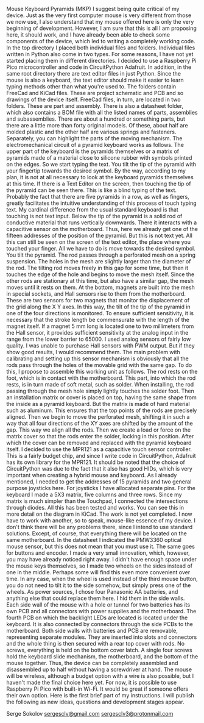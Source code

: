 Mouse Keyboard Pyramids (MKP) I suggest being quite critical of my
device. Just as the very first computer mouse is very different from
those we now use, I also understand that my mouse offered here is only
the very beginning of development. However, I am sure that this is all I
am proposing here, it should work, and I have already been able to check
some components of the device, which led to writing a completely working
code. In the top directory I placed both individual files and folders.
Individual files written in Python also come in two types. For some
reasons, I have not yet started placing them in different directories. I
decided to use a Raspberry Pi Pico microcontroller and code in
CircuitPython Adafruit. In addition, in the same root directory there
are text editor files in just Python. Since the mouse is also a
keyboard, the text editor should make it easier to learn typing methods
other than what you\'re used to. The folders contain FreeCad and KiCad
files. These are project schematic and PCB and so drawings of the device
itself. FreeCad files, in turn, are located in two folders. These are
part and assembly. There is also a datasheet folder, which also contains
a BOM file with all the listed names of parts, assemblies and
subassemblies. There are about a hundred or something parts, but there
are a little more than forty original models. Of these, about half are
molded plastic and the other half are various springs and fasteners.
Separately, you can highlight the parts of the moving mechanism. The
electromechanical circuit of a pyramid keyboard works as follows. The
upper part of the keyboard is the pyramids themselves or a matrix of
pyramids made of a material close to silicone rubber with symbols
printed on the edges. So we start typing the text. You tilt the tip of
the pyramid with your fingertip towards the desired symbol. By the way,
according to my plan, it is not at all necessary to look at the keyboard
pyramids themselves at this time. If there is a Text Editor on the
screen, then touching the tip of the pyramid can be seen there. This is
like a blind typing of the text. Probably the fact that there are five
pyramids in a row, as well as fingers, greatly facilitates the intuitive
understanding of this process of touch typing text. My cardinal
difference from the usual standard keyboard is that touching is not text
input. Below the tip of the pyramid is a solid rod of conductive
material that runs vertically downwards. There it interacts with a
capacitive sensor on the motherboard. Thus, here we already get one of
the fifteen addresses of the position of the pyramid. But this is not
text yet. All this can still be seen on the screen of the text editor,
the place where you touched your finger. All we have to do is move
towards the desired symbol. You tilt the pyramid. The rod passes through
a perforated mesh on a spring suspension. The holes in the mesh are
slightly larger than the diameter of the rod. The tilting rod moves
freely in this gap for some time, but then it touches the edge of the
hole and begins to move the mesh itself. Since the other rods are
stationary at this time, but also have a similar gap, the mesh moves
until it rests on them. At the bottom, magnets are built into the mesh
in special sockets, and Hall sensors rise to them from the motherboard.
These are two sensors for two magnets that monitor the displacement of
the grid along the X Y axes. In this way, the tilt of the tip of the
pyramid in one of the four directions is monitored. To ensure sufficient
sensitivity, it is necessary that the stroke length be commensurate with
the length of the magnet itself. If a magnet 5 mm long is located one to
two millimeters from the Hall sensor, it provides sufficient sensitivity
at the analog input in the range from the lower barrier to 65000. I used
analog sensors of fairly low quality. I was unable to purchase Hall
sensors with PWM output. But if they show good results, I would
recommend them. The main problem with calibrating and setting up this
sensor mechanism is obviously that all the rods pass through the holes
of the movable grid with the same gap. To do this, I propose to assemble
this working unit as follows. The rod rests on the foot, which is in
contact with the motherboard. This part, into which the rod rests, is in
turn made of soft metal, such as solder. When installing, the rod
passing through the mesh hole simply lightly touches the solder foot.
Then an installation matrix or cover is placed on top, having the same
shape from the inside as a pyramid keyboard. But the matrix is made of
hard material such as aluminum. This ensures that the top points of the
rods are precisely aligned. Then we begin to move the perforated mesh,
shifting it in such a way that all four directions of the XY axes are
shifted by the amount of the gap. This way we align all the rods. Then
we create a load or force on the matrix cover so that the rods enter the
solder, locking in this position. After which the cover can be removed
and replaced with the pyramid keyboard itself. I decided to use the
MPR121 as a capacitive touch sensor controller. This is a fairly budget
chip, and since I write code in CircuitPython, Adafruit has its own
library for the MPR121. It should be noted that the choice of
CircuitPython was due to the fact that it also has good HIDs, which is
very important when creating a hybrid mouse and keyboard. As I already
mentioned, I needed to get the addresses of 15 pyramids and two general
purpose joysticks here. For joysticks I have allocated separate pins.
For the keyboard I made a 5X3 matrix, five columns and three rows. Since
my matrix is much simpler than the Touchpad, I connected the
intersections through diodes. All this has been tested and works. You
can see this in more detail on the diagram in KiCad. The work is not yet
completed. I now have to work with another, so to speak, mouse-like
essence of my device. I don\'t think there will be any problems there,
since I intend to use standard solutions. Except, of course, that
everything there will be located on the same motherboard. In the
datasheet I indicated the PMW3360 optical mouse sensor, but this does
not mean that you must use it. The same goes for buttons and encoder. I
made a very small innovation, which, however, you may have already
noticed right away. I didn\'t have enough space under the mouse keys
themselves, so I made two wheels on the sides instead of one in the
middle. Perhaps some will find this even more convenient over time. In
any case, when the wheel is used instead of the third mouse button, you
do not need to tilt it to the side somehow, but simply press one of the
wheels. As power sources, I chose four Panasonic AA batteries, and
anything else that could replace them here. I hid them in the side
walls. Each side wall of the mouse with a hole or tunnel for two
batteries has its own PCB and all connectors with power supplies and the
motherboard. The fourth PCB on which the backlight LEDs are located is
located under the keyboard. It is also connected by connectors through
the side PCBs to the motherboard. Both side walls with batteries and PCB
are removable, representing separate modules. They are inserted into
slots and connectors and the whole thing is then secured with a rear top
cover with rods. No screws, everything is held on the bottom cover
latch. A single four screws hold the keyboard slide mechanism, the
motherboard, and the bottom of the mouse together. Thus, the device can
be completely assembled and disassembled up to half without having a
screwdriver at hand. The mouse will be wireless, although a budget
option with a wire is also possible, but I haven't made the final choice
here yet. For now, it is possible to use Raspberry Pi Pico with built-in
Wi-Fi. It would be great if someone offers their own option. Here is the
first brief part of my instructions. I will publish the following as new
ideas, questions and development stages appear.

Serge Sokolov sergesclv@gmail.com sergesclv3@protonmail.com
